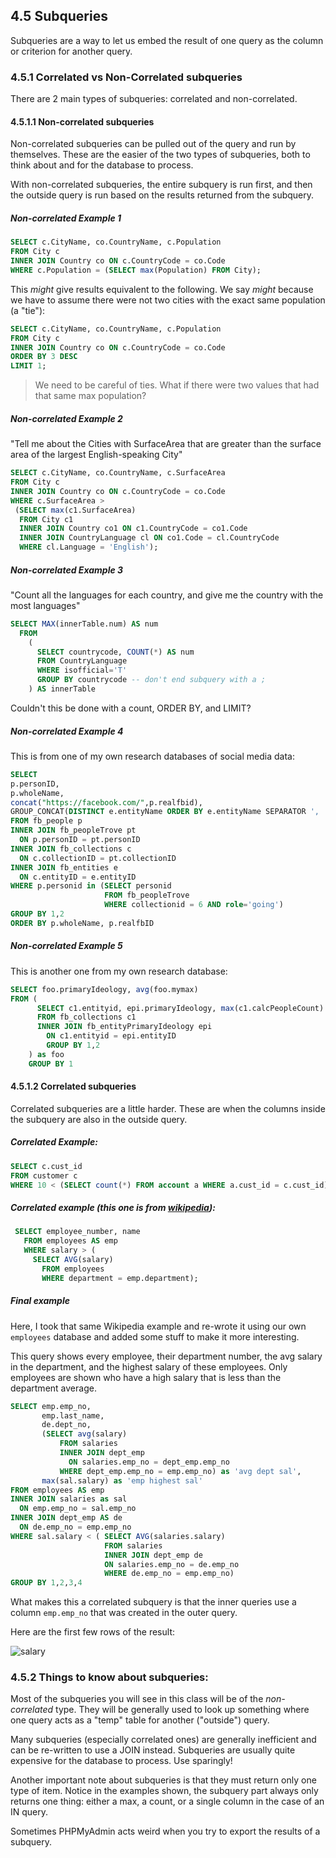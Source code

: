 ## 4.5 Subqueries
Subqueries are a way to let us embed the result of one query as the column or criterion for another query.

### 4.5.1 Correlated vs Non-Correlated subqueries

There are 2 main types of subqueries: correlated and non-correlated.

#### 4.5.1.1 Non-correlated subqueries
Non-correlated subqueries can be pulled out of the query and run by themselves. These are the easier of the two types of subqueries, both to think about and for the database to process.

With non-correlated subqueries, the entire subquery is run first, and then the outside query is run based on the results returned from the subquery. 

##### Non-correlated Example 1
```sql
SELECT c.CityName, co.CountryName, c.Population
FROM City c
INNER JOIN Country co ON c.CountryCode = co.Code
WHERE c.Population = (SELECT max(Population) FROM City);
```
This *might* give results equivalent to the following. We say *might* because we have to assume there were not two cities with the exact same population (a "tie"):
```sql
SELECT c.CityName, co.CountryName, c.Population
FROM City c
INNER JOIN Country co ON c.CountryCode = co.Code
ORDER BY 3 DESC
LIMIT 1;
```
> We need to be careful of ties. What if there were two values that had that same max population?

##### Non-correlated Example 2
"Tell me about the Cities with SurfaceArea that are greater than the surface area of the largest English-speaking City"
```sql
SELECT c.CityName, co.CountryName, c.SurfaceArea
FROM City c
INNER JOIN Country co ON c.CountryCode = co.Code
WHERE c.SurfaceArea > 
 (SELECT max(c1.SurfaceArea) 
  FROM City c1
  INNER JOIN Country co1 ON c1.CountryCode = co1.Code 
  INNER JOIN CountryLanguage cl ON co1.Code = cl.CountryCode   
  WHERE cl.Language = 'English');
```
##### Non-correlated Example 3
"Count all the languages for each country, and give me the country with the most languages"
```sql
SELECT MAX(innerTable.num) AS num
  FROM 
    (
      SELECT countrycode, COUNT(*) AS num 
      FROM CountryLanguage 
      WHERE isofficial='T' 
      GROUP BY countrycode -- don't end subquery with a ;
    ) AS innerTable
```
Couldn't this be done with a count, ORDER BY, and LIMIT?

##### Non-correlated Example 4
This is from one of my own research databases of social media data:
```sql
SELECT
p.personID, 
p.wholeName,
concat("https://facebook.com/",p.realfbid),
GROUP_CONCAT(DISTINCT e.entityName ORDER BY e.entityName SEPARATOR ', ') Groups
FROM fb_people p
INNER JOIN fb_peopleTrove pt
  ON p.personID = pt.personID
INNER JOIN fb_collections c
  ON c.collectionID = pt.collectionID
INNER JOIN fb_entities e
  ON c.entityID = e.entityID
WHERE p.personid in (SELECT personid 
                     FROM fb_peopleTrove 
                     WHERE collectionid = 6 AND role='going')
GROUP BY 1,2
ORDER BY p.wholeName, p.realfbID
```
##### Non-correlated Example 5
This is another one from my own research database:
```sql
SELECT foo.primaryIdeology, avg(foo.mymax)
FROM (
      SELECT c1.entityid, epi.primaryIdeology, max(c1.calcPeopleCount) as 'mymax'
      FROM fb_collections c1
      INNER JOIN fb_entityPrimaryIdeology epi
        ON c1.entityid = epi.entityID
        GROUP BY 1,2
    ) as foo
    GROUP BY 1
```

#### 4.5.1.2 Correlated subqueries
Correlated subqueries are a little harder. These are when the columns inside the subquery are also in the outside query.

##### Correlated Example:
```sql
SELECT c.cust_id
FROM customer c
WHERE 10 < (SELECT count(*) FROM account a WHERE a.cust_id = c.cust_id);
```
##### Correlated example (this one is from [wikipedia](https://en.wikipedia.org/wiki/Correlated_subquery)):
```sql
 SELECT employee_number, name
   FROM employees AS emp
   WHERE salary > (
     SELECT AVG(salary)
       FROM employees
       WHERE department = emp.department);
```

##### Final example

Here, I took that same Wikipedia example and re-wrote it using our own `employees` database and added some stuff to make it more interesting.

This query shows every employee, their department number, the avg salary in the department, and the highest salary of these employees. Only employees are shown who have a high salary that is less than the department average.

```sql
SELECT emp.emp_no, 
       emp.last_name, 
       de.dept_no, 
       (SELECT avg(salary) 
           FROM salaries 
           INNER JOIN dept_emp 
             ON salaries.emp_no = dept_emp.emp_no 
           WHERE dept_emp.emp_no = emp.emp_no) as 'avg dept sal', 
       max(sal.salary) as 'emp highest sal'
FROM employees AS emp 
INNER JOIN salaries as sal 
  ON emp.emp_no = sal.emp_no 
INNER JOIN dept_emp AS de 
  ON de.emp_no = emp.emp_no
WHERE sal.salary < ( SELECT AVG(salaries.salary) 
                     FROM salaries 
                     INNER JOIN dept_emp de 
                     ON salaries.emp_no = de.emp_no 
                     WHERE de.emp_no = emp.emp_no)
GROUP BY 1,2,3,4  
```
What makes this a correlated subquery is that the inner queries use a column `emp.emp_no` that was created in the outer query.

Here are the first few rows of the result:

![salary](https://github.com/megansquire/CSC301Spr2019/blob/master/images/4.7.png)

### 4.5.2 Things to know about subqueries:

Most of the subqueries you will see in this class will be of the *non-correlated* type. They will be generally used to look up something where one query acts as a "temp" table for another ("outside") query.

Many subqueries (especially correlated ones) are generally inefficient and can be re-written to use a JOIN instead. Subqueries are usually quite expensive for the database to process. Use sparingly!

Another important note about subqueries is that they must return only one type of item. Notice in the examples shown, the subquery part always only returns one thing: either a max, a count, or a single column in the case of an IN query.

Sometimes PHPMyAdmin acts weird when you try to export the results of a subquery.
